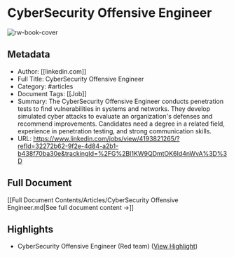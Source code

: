 # CyberSecurity Offensive Engineer

![rw-book-cover](https://static.licdn.com/scds/common/u/images/email/artdeco/logos/96/linkedin-bug-color.png)

## Metadata
- Author: [[linkedin.com]]
- Full Title: CyberSecurity Offensive Engineer
- Category: #articles
- Document Tags: [[Job]] 
- Summary: The CyberSecurity Offensive Engineer conducts penetration tests to find vulnerabilities in systems and networks. They develop simulated cyber attacks to evaluate an organization's defenses and recommend improvements. Candidates need a degree in a related field, experience in penetration testing, and strong communication skills.
- URL: https://www.linkedin.com/jobs/view/4193821265/?refId=32272b62-9f2e-4d84-a2b1-b438f70ba30e&trackingId=%2FG%2BI1KW9QDmtOK6Id4nWvA%3D%3D

## Full Document
[[Full Document Contents/Articles/CyberSecurity Offensive Engineer.md|See full document content →]]

## Highlights
- CyberSecurity Offensive Engineer (Red team) ([View Highlight](https://read.readwise.io/read/01jr8q5attx1vjj6xb87k92q67))

